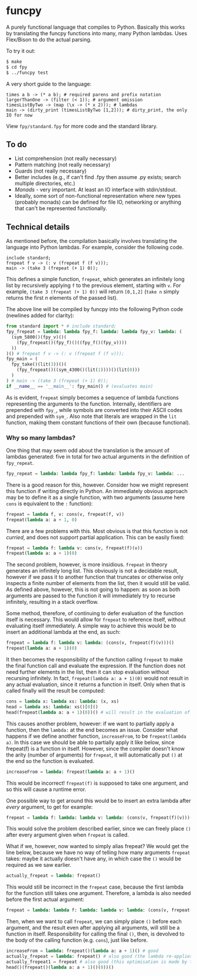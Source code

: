 # funcpy
A purely functional language that compiles to Python. Basically this works by translating the funcpy functions into many, many Python lambdas. Uses Flex/Bison to do the actual parsing.

To try it out:
```bash
$ make
$ cd fpy
$ ../funcpy test
```

A very short guide to the language:
```
times a b -> (* a b); # required parens and prefix notation
largerThanOne -> (filter (< 1)); # argument omission
timesListByTwo -> (map (\x -> (* x 2))); # lambdas
main -> (dirty_print (timesListByTwo [1,2])); # dirty_print, the only IO for now
```

View `fpy/standard.fpy` for more code and the standard library.

## To do
* List comprehension (not really necessary)
* Pattern matching (not really necessary)
* Guards (not really necessary)
* Better includes (e.g., if can't find .fpy then assume .py exists; search multiple directories, etc.)
* *Monads* - very important. At least an IO interface with stdin/stdout.
* Ideally, some sort of non-functional representation where new types (probably monads) can be defined for file IO, networking or anything that can't be represented functionally.

## Technical details

As mentioned before, the compilation basically involves translating the language into Python lambdas. For example, consider the following code.

```
include standard;
frepeat f v -> (: v (frepeat f (f v)));
main -> (take 3 (frepeat (+ 1) 0));
```

This defines a simple function, `frepeat`, which generates an infinitely long list by recursively applying `f` to the previous element, starting with `v`. For example, `(take 3 (frepeat (+ 1) 0))` will return `[0,1,2]` (`take n` simply returns the first *n* elements of the passed list).

The above line will be compiled by funcpy into the following Python code (newlines added for clarity):

```python
from standard import * # include standard;
fpy_frepeat = lambda: lambda fpy_f: lambda: lambda fpy_v: lambda: (
  (sym_5800()(fpy_v)()(
    (fpy_frepeat()(fpy_f)()((fpy_f()(fpy_v))))
  ))
)() # frepeat f v -> (: v (frepeat f (f v)));
fpy_main = (
  fpy_take()(lit(3))()(
    (fpy_frepeat()((sym_4300()(lit(1))))()(lit(0)))
  )
) # main -> (take 3 (frepeat (+ 1) 0));
if __name__ == '__main__': fpy_main() # (evaluates main)
```

As is evident, `frepeat` simply becomes a sequence of lambda functions representing the arguments to the function. Internally, identifiers are prepended with `fpy_`, while symbols are converted into their ASCII codes and prepended with `sym_`. Also note that literals are wrapped in the `lit` function, making them constant functions of their own (because functional).

### Why so many lambdas?

One thing that may seem odd about the translation is the amount of lambdas generated: five in total for two actual arguments in the definition of `fpy_repeat`.

```python
fpy_repeat = lambda: lambda fpy_f: lambda: lambda fpy_v: lambda: ...
```

There is a good reason for this, however. Consider how we might represent this function if writing directly in Python. An immediately obvious approach may be to define it as a single function, with two arguments (assume here `cons` is equivalent to the `:` function):

```python
frepeat = lambda f, v: cons(v, frepeat(f, v))
frepeat(lambda a: a + 1, 0)
```

There are a few problems with this. Most obvious is that this function is not *curried*, and does not support partial application. This can be easily fixed:

```python
frepeat = lambda f: lambda v: cons(v, frepeat(f)(v))
frepeat(lambda a: a + 1)(0)
```

The second problem, however, is more insidious. `frepeat` in theory generates an infinitely long list. This obviously is not a decidable result, however if we pass it to another function that truncates or otherwise only inspects a finite number of elements from the list, then it would still be valid. As defined above, however, this is not going to happen: as soon as both arguments are passed to the function it will immediately try to recurse infinitely, resulting in a stack overflow.

Some method, therefore, of continuing to defer evaluation of the function itself is necessary. This would allow for `frepeat` to reference itself, without evaluating itself immediately. A simple way to achieve this would be to insert an additional lambda at the end, as such:

```python
frepeat = lambda f: lambda v: lambda: (cons(v, frepeat(f)(v)))()
frepeat(lambda a: a + 1)(0)
```

It then becomes the responsibility of the function calling `frepeat` to make the final function call and evaluate the expression. If the function does not need further elements in the list, then it can stop evaluation without recursing infinitely. In fact, `frepeat(lambda a: a + 1)(0)` would not result in any actual evaluation, since it returns a function in itself. Only when that is called finally will the result be computed:

```python
cons = lambda x: lambda xs: lambda: (x, xs)
head = lambda xs: lambda: xs()[0]()
head(frepeat(lambda a: a + 1)(0))() # will result in the evaluation of v, but not even f(v)
```

This causes another problem, however: if we want to partially apply a function, then the `lambda:` at the end becomes an issue. Consider what happens if we define another function, `increaseFrom`, to be `frepeat(lambda a)`. In this case we should be able to partially apply it like below, since frepeat(f) is a function in itself. However, since the compiler doesn't know the arity (number of arguments) for `frepeat`, it will automatically put `()` at the end so the function is evaluated.

```python
increaseFrom = lambda: frepeat(lambda a: a + 1)()
```

This would be incorrect! `frepeat(f)` is supposed to take one argument, and so this will cause a runtime error.

One possible way to get around this would be to insert an extra lambda after *every* argument, to get for example:

```python
frepeat = lambda f: lambda: lambda v: lambda: (cons(v, frepeat(f)(v)))()
```

This would solve the problem described earlier, since we can freely place `()` after every argument given when `frepeat` is called.

What if we, however, now wanted to simply alias frepeat? We would get the line below, because we have no way of telling how many arguments `frepeat` takes: maybe it actually doesn't have any, in which case the `()` would be required as we saw earlier.

```python
actually_frepeat = lambda: frepeat()
```

This would still be incorrect in the `frepeat` case, because the first lambda for the function still takes one argument. Therefore, a lambda is also needed before the first actual argument:

```python
frepeat = lambda: lambda f: lambda: lambda v: lambda: (cons(v, frepeat()(f)()(v)))()
```

Then, when we want to call `frepeat`, we can simply place `()` before each argument, and the result even after applying all arguments, will still be a function in itself. Responsibility for calling the final `()`, then, is devolved to the body of the calling function (e.g. `cons`), just like before.

```python
increaseFrom = lambda: frepeat()(lambda a: a + 1)() # good
actually_frepeat = lambda: frepeat() # also good (the lambda re-applies the arity-0 function)
actually_frepeat1 = frepeat # also good (this optimisation is made by the compiler for 0-arity aliases)
head()(frepeat()(lambda a: a + 1)()(0))()
```
